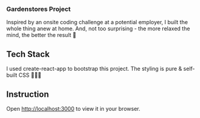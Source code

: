 ### Gardenstores Project

Inspired by an onsite coding challenge at a potential employer, I built the whole thing anew at home.
And, not too surprising - the more relaxed the mind, the better the result 🌸

## Tech Stack

I used create-react-app to bootstrap this project.
The styling is pure & self-built CSS 🧡💜💙

## Instruction

Open [http://localhost:3000](http://localhost:3000) to view it in your browser.
